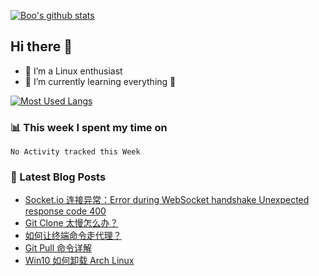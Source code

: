 
[![Boo's github stats](https://github-readme-stats.vercel.app/api?username=0xAiKang)](https://github.com/anuraghazra/github-readme-stats)

## Hi there 👋
* 🔭 I’m a Linux enthusiast
* 🏃️ I’m currently learning everything 🤣

[![Most Used Langs](https://github-readme-stats.vercel.app/api/top-langs/?username=0xAiKang)](https://github.com/anuraghazra/github-readme-stats)

### 📊 This week I spent my time on
<!--START_SECTION:waka-->
```text
No Activity tracked this Week
```
<!--END_SECTION:waka-->

### 📕 Latest Blog Posts
<!-- BLOG-POST-LIST:START -->
- [Socket.io 连接异常：Error during WebSocket handshake Unexpected response code 400](https://www.0x2beace.com/socket-io-connection-exception-error-during-webSocket-handshake-unexpected-response-code-400/)
- [Git Clone 太慢怎么办？](https://www.0x2beace.com/what-should-I-do-if-git-clone-is-too-slow/)
- [如何让终端命令走代理？](https://www.0x2beace.com/how-to-make-terminal-commands-go-through-proxy/)
- [Git Pull 命令详解](https://www.0x2beace.com/detailed-git-pull-command/)
- [Win10 如何卸载 Arch Linux](https://www.0x2beace.com/how-to-uninstall-wsl-linux-subsystem-in-win-10/)
<!-- BLOG-POST-LIST:END -->

